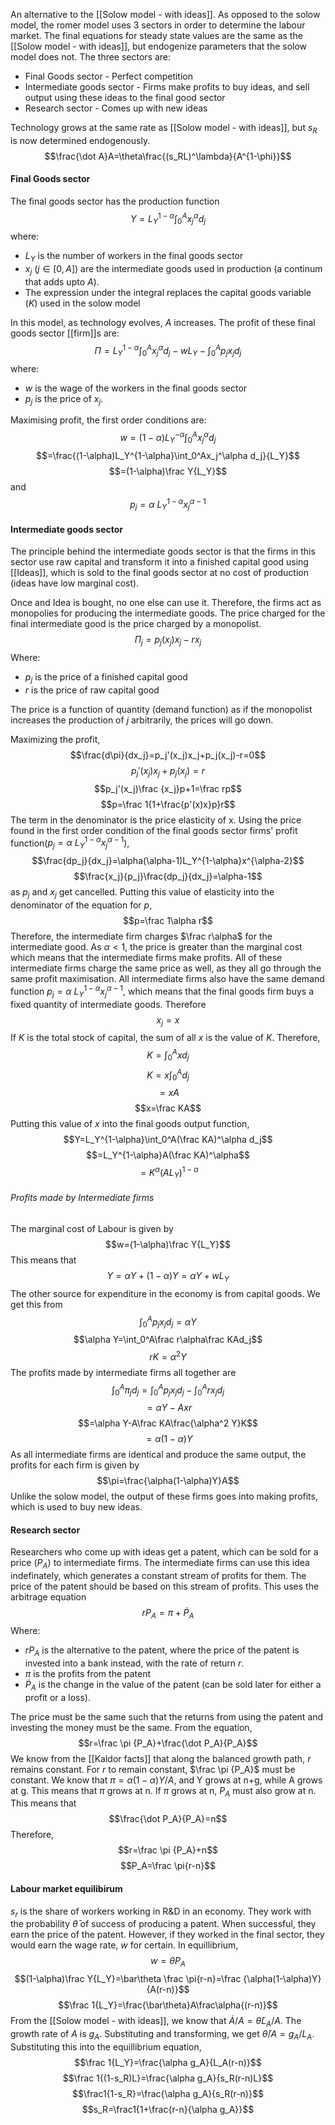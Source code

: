 An alternative to the [[Solow model - with ideas]]. As opposed to the solow model, the romer model uses 3 sectors in order to determine the labour market. The final equations for steady state values are the same as the [[Solow model - with ideas]], but endogenize parameters that the solow model does not. The three sectors are:
- Final Goods sector - Perfect competition
- Intermediate goods sector - Firms make profits to buy ideas, and sell output using these ideas to the final good sector
- Research sector - Comes up with new ideas

Technology grows at the same rate as [[Solow model - with ideas]], but $s_R$ is now determined endogenously.$$\frac{\dot A}A=\theta\frac{(s_RL)^\lambda}{A^{1-\phi}}$$

#### Final Goods sector
The final goods sector has the production function$$Y=L_Y^{1-\alpha}\int_0^Ax_j^\alpha d_j$$where: 
- $L_Y$ is the number of workers in the final goods sector
- $x_j\ (j\in[0,A])$ are the intermediate goods used in production (a continum that adds upto $A$).
- The expression under the integral replaces the capital goods variable ($K$) used in the solow model

In this model, as technology evolves, $A$ increases. The profit of these final goods sector [[firm]]s are:$$\Pi=L_Y^{1-\alpha}\int_0^Ax_j^\alpha d_j-wL_Y-\int_0^Ap_jx_jd_j$$where:
- $w$ is the wage of the workers in the final goods sector
- $p_j$ is the price of $x_j$.

Maximising profit, the first order conditions are:
$$w=(1-\alpha)L_Y^{-\alpha}\int_0^Ax_j^\alpha d_j$$$$=\frac{(1-\alpha)L_Y^{1-\alpha}\int_0^Ax_j^\alpha d_j}{L_Y}$$$$=(1-\alpha)\frac Y{L_Y}$$and$$p_j=\alpha\ L_Y^{1-\alpha}x^{\alpha-1}_j$$

#### Intermediate goods sector
The principle behind the intermediate goods sector is that the firms in this sector use raw capital and transform it into a finished capital good using [[Ideas]], which is sold to the final goods sector at no cost of production (ideas have low marginal cost).

Once and Idea is bought, no one else can use it. Therefore, the firms act as monopolies for producing the intermediate goods. The price charged for the final intermediate good is the price charged by a monopolist. $$\Pi_j=p_j(x_j)x_j-rx_j$$Where:
- $p_j$ is the price of a finished capital good
- $r$ is the price of raw capital good

The price is a function of quantity (demand function) as if the monopolist increases the production of $j$ arbitrarily, the prices will go down.

Maximizing the profit,$$\frac{d\pi}{dx_j}=p_j'(x_j)x_j+p_j(x_j)-r=0$$$$p_j'(x_j)x_j+p_j(x_j)=r$$$$p_j'(x_j)\frac {x_j}p+1=\frac rp$$$$p=\frac 1{1+\frac{p'(x)x}p}r$$The term in the denominator is the price elasticity of x. Using the price found in the first order condition of the final goods sector firms' profit function($p_j=\alpha\ L_Y^{1-\alpha}x_j^{\alpha-1}$),$$\frac{dp_j}{dx_j}=\alpha(\alpha-1)L_Y^{1-\alpha}x^{\alpha-2}$$$$\frac{x_j}{p_j}\frac{dp_j}{dx_j}=\alpha-1$$as $p_j$ and $x_j$ get cancelled. Putting this value of elasticity into the denominator of the equation for $p$,$$$$$$p=\frac 1\alpha r$$Therefore, the intermediate firm charges $\frac r\alpha$ for the intermediate good. As $\alpha<1$, the price is greater than the marginal cost which means that the intermediate firms make profits. All of these intermediate firms charge the same price as well, as they all go through the same profit maximisation. All intermediate firms also have the same demand function $p_j=\alpha\ L_Y^{1-\alpha}x_j^{\alpha-1}$, which means that the final goods firm buys a fixed quantity of intermediate goods. Therefore $$x_j=x$$If $K$ is the total stock of capital, the sum of all $x$ is the value of $K$. Therefore, $$K=\int_0^Axd_j$$$$K=x\int_0^Ad_j$$$$=xA$$$$x=\frac KA$$Putting this value of $x$ into the final goods output function,$$Y=L_Y^{1-\alpha}\int_0^A(\frac KA)^\alpha d_j$$$$=L_Y^{1-\alpha}A(\frac KA)^\alpha$$$$=K^\alpha(AL_Y)^{1-\alpha}$$

###### Profits made by Intermediate firms
The marginal cost of Labour is given by $$w=(1-\alpha)\frac Y{L_Y}$$This means that $$Y=\alpha Y+(1-\alpha) Y=\alpha Y+wL_Y$$
The other source for expenditure in the economy is from capital goods. We get this from $$\int_0^Ap_jx_jd_j=\alpha Y$$$$\alpha Y=\int_0^A\frac r\alpha\frac KAd_j$$$$rK=\alpha^2Y$$The profits made by intermediate firms all together are$$\int_0^A\pi_jd_j=\int_0^Ap_jx_jd_j-\int_0^Arx_jd_j$$$$=\alpha Y-Axr$$$$=\alpha Y-A\frac KA\frac{\alpha^2 Y}K$$$$=\alpha(1-\alpha)Y$$As all intermediate firms are identical and produce the same output, the profits for each firm is given by $$\pi=\frac{\alpha(1-\alpha)Y}A$$Unlike the solow model, the output of these firms goes into making profits, which is used to buy new ideas.

#### Research sector
Researchers who come up with ideas get a patent, which can be sold for a price $(P_A)$ to intermediate firms. The intermediate firms can use this idea indefinately, which generates a constant stream of profits for them. The price of the patent should be based on this stream of profits. This uses the arbitrage equation$$rP_A=\pi+\dot P_A$$Where:
- $rP_A$ is the alternative to the patent, where the price of the patent is invested into a bank instead, with the rate of return $r$.
- $\pi$ is the profits from the patent
- $\dot P_A$ is the change in the value of the patent (can be sold later for either a profit or a loss).

The price must be the same such that the returns from using the patent and investing the money must be the same. From the equation,$$r=\frac \pi {P_A}+\frac{\dot P_A}{P_A}$$We know from the [[Kaldor facts]] that along the balanced growth path, $r$ remains constant. For $r$ to remain constant, $\frac \pi {P_A}$ must be constant. We know that $\pi=\alpha(1-\alpha)Y/A$, and Y grows at n+g, while A grows at g. This means that $\pi$ grows at n. If $\pi$ grows at n, $P_A$ must also grow at n. This means that $$\frac{\dot P_A}{P_A}=n$$Therefore,$$r=\frac \pi {P_A}+n$$$$P_A=\frac \pi{r-n}$$

#### Labour market equilibirum
$s_r$ is the share of workers working in R&D in an economy. They work with the probability $\bar\theta$ of success of producing a patent. When successful, they earn the price of the patent. However, if they worked in the final sector, they would earn the wage rate, $w$ for certain. In equillibrium,$$w=\bar\theta P_A$$$$(1-\alpha)\frac Y{L_Y}=\bar\theta \frac \pi{r-n}=\frac {\alpha(1-\alpha)Y}{A(r-n)}$$$$\frac 1{L_Y}=\frac{\bar\theta}A\frac\alpha{(r-n)}$$From the [[Solow model - with ideas]], we know that $\dot A/A=\bar\theta L_A/A$. The growth rate of $A$ is $g_A$. Substituting and transforming, we get $\bar\theta/A=g_A/L_A$. Substituting this into the equillibrium equation,$$\frac 1{L_Y}=\frac{\alpha g_A}{L_A(r-n)}$$$$\frac 1{(1-s_R)L}=\frac{\alpha g_A}{s_R(r-n)L}$$$$\frac1{1-s_R}=\frac{\alpha g_A}{s_R(r-n)}$$$$s_R=\frac1{1+\frac{r-n}{\alpha g_A}}$$